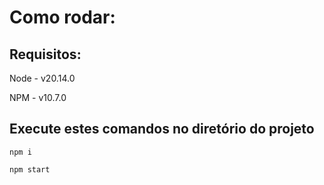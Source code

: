 # Como rodar:

## Requisitos:

Node - v20.14.0

NPM - v10.7.0

## Execute estes comandos no diretório do projeto

`npm i`

`npm start`
